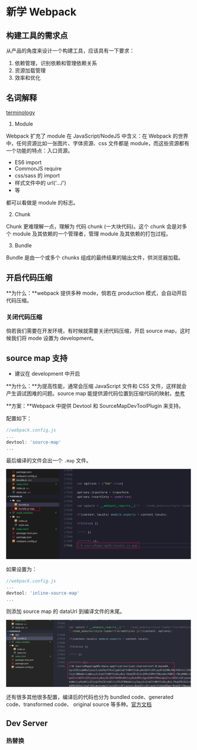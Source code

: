 # 新学 Webpack

## 构建工具的需求点

从产品的角度来设计一个构建工具，应该具有一下要求：

1. 依赖管理，识别依赖和管理依赖关系
2. 资源加载管理
3. 效率和优化

## 名词解释

[terminology](https://webpack.js.org/glossary)

1. Module

Webpack 扩充了 module 在 JavaScript/NodeJS 中含义：在 Webpack 的世界中，任何资源比如一张图片、字体资源、css 文件都是 module，而这些资源都有一个功能的特点：入口资源。

+ ES6 import
+ CommonJS require
+ css/sass 的 import
+ 样式文件中的 url('.../')
+ 等

都可以看做是 module 的标志。

2. Chunk

Chunk 更难理解一点，理解为 代码 chunk (一大块代码)。这个 chunk 会是对多个 module 及其依赖的一个管理者，管理 module 及其依赖的打包过程。

3. Bundle

Bundle 是由一个或多个 chunks 组成的最终结果的输出文件，供浏览器加载。

## 开启代码压缩

**为什么：**webpack 提供多种 mode，倘若在 production 模式，会自动开启代码压缩。

### 关闭代码压缩

倘若我们需要在开发环境，有时候就需要关闭代码压缩，开启 source map，这时候我们将 mode 设置为 development。

## source map 支持

+ 建议在 development 中开启

**为什么：**为提高性能，通常会压缩 JavaScript 文件和 CSS 文件，这样就会产生调试困难的问题。source map 能提供源代码位置到压缩代码的映射。[参考](https://blog.teamtreehouse.com/introduction-source-maps)

**方案：**Webpack 中提供 Devtool 和 SourceMapDevToolPlugin 来支持。

配置如下：

```js
//webpack.config.js
...
devtool: 'source-map'
...
```

最后编译的文件会出一个 `.map` 文件。

![](https://github.com/maoxiaoke/xiaokedada/blob/master/assets/source-map01.jpg?raw=true)

如果设置为：

```js
//webpack.config.js
...
devtool: 'inline-source-map'
...
```

则添加 source map 的 dataUrl 到编译文件的末尾。

![](https://github.com/maoxiaoke/xiaokedada/blob/master/assets/source-map02.jpg?raw=true)

还有很多其他很多配置，编译后的代码也分为 bundled code、generated code、transformed code、	original source 等多种。[官方文档](https://webpack.js.org/configuration/devtool/)

## Dev Server

### 热替换




